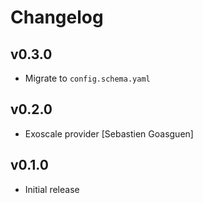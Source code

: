 # Changelog

## v0.3.0

* Migrate to `config.schema.yaml`

## v0.2.0

* Exoscale provider
  [Sebastien Goasguen]

## v0.1.0

* Initial release
